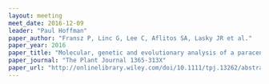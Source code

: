 ```yaml
---
layout: meeting
meet_date: 2016-12-09
leader: "Paul Hoffman"
paper_author: "Fransz P, Linc G, Lee C, Aflitos SA, Lasky JR et al."
paper_year: 2016
paper_title: "Molecular, genetic and evolutionary analysis of a paracentric inversion in <i>Arabidopsis thaliana</i>"
paper_journal: "The Plant Journal 1365-313X"
paper_url: "http://onlinelibrary.wiley.com/doi/10.1111/tpj.13262/abstract"
---
```

